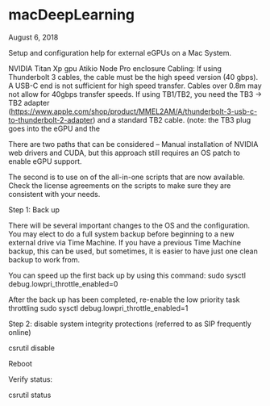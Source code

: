 # macDeepLearning

August 6, 2018

Setup and configuration help for external eGPUs on a Mac System. 

NVIDIA Titan Xp gpu
Atikio Node Pro enclosure
Cabling: If using Thunderbolt 3 cables, the cable must be the high speed version (40 gbps). A USB-C end is not sufficient for high speed transfer.  Cables over 0.8m may not allow for 40gbps transfer speeds.  If using TB1/TB2, you need the TB3 -> TB2 adapter (https://www.apple.com/shop/product/MMEL2AM/A/thunderbolt-3-usb-c-to-thunderbolt-2-adapter) and a standard TB2 cable. (note: the TB3 plug goes into the eGPU and the 



There are two paths that can be considered –
Manual installation of NVIDIA web drivers and CUDA, but this approach still requires an OS patch to enable eGPU support. 

The second is to use on of the all-in-one scripts that are now available. Check the license agreements on the scripts to make sure they are consistent with your needs. 

Step 1: Back up

There will be several important changes to the OS and the configuration. You may elect to do a full system backup before beginning to a new external drive via Time Machine. If you have a previous Time Machine backup, this can be used, but sometimes, it is easier to have just one clean backup to work from. 

You can speed up the first back up by using this command:
sudo sysctl debug.lowpri_throttle_enabled=0


After the back up has been completed, re-enable the low priority task throttling
sudo sysctl debug.lowpri_throttle_enabled=1


Step 2: disable system integrity protections (referred to as SIP frequently online)

csrutil disable

Reboot

Verify status:

csrutil status


